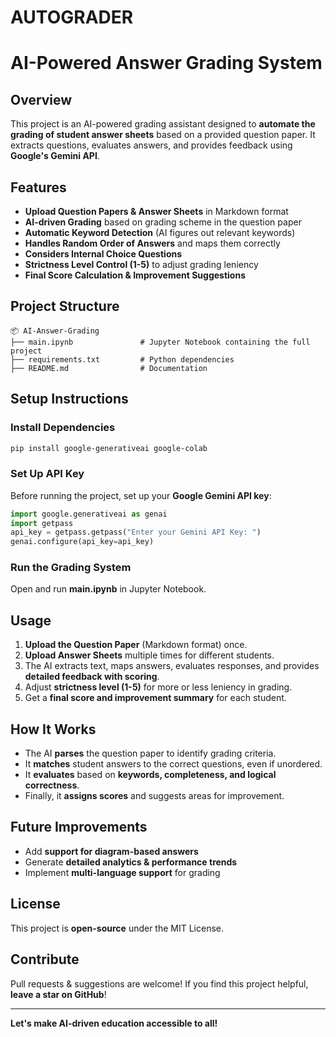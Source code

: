 # AUTOGRADER
# AI-Powered Answer Grading System

## Overview

This project is an AI-powered grading assistant designed to **automate the grading of student answer sheets** based on a provided question paper. It extracts questions, evaluates answers, and provides feedback using **Google's Gemini API**.

## Features

- **Upload Question Papers & Answer Sheets** in Markdown format
- **AI-driven Grading** based on grading scheme in the question paper
- **Automatic Keyword Detection** (AI figures out relevant keywords)
- **Handles Random Order of Answers** and maps them correctly
- **Considers Internal Choice Questions**
- **Strictness Level Control (1-5)** to adjust grading leniency
- **Final Score Calculation & Improvement Suggestions**

## Project Structure

```
📦 AI-Answer-Grading
├── main.ipynb               # Jupyter Notebook containing the full project
├── requirements.txt         # Python dependencies
├── README.md                # Documentation
```

## Setup Instructions

### Install Dependencies

```sh
pip install google-generativeai google-colab
```

### Set Up API Key

Before running the project, set up your **Google Gemini API key**:

```python
import google.generativeai as genai
import getpass
api_key = getpass.getpass("Enter your Gemini API Key: ")
genai.configure(api_key=api_key)
```

### Run the Grading System

Open and run **main.ipynb** in Jupyter Notebook.

## Usage

1. **Upload the Question Paper** (Markdown format) once.
2. **Upload Answer Sheets** multiple times for different students.
3. The AI extracts text, maps answers, evaluates responses, and provides **detailed feedback with scoring**.
4. Adjust **strictness level (1-5)** for more or less leniency in grading.
5. Get a **final score and improvement summary** for each student.

## How It Works

- The AI **parses** the question paper to identify grading criteria.
- It **matches** student answers to the correct questions, even if unordered.
- It **evaluates** based on **keywords, completeness, and logical correctness**.
- Finally, it **assigns scores** and suggests areas for improvement.

## Future Improvements

- Add **support for diagram-based answers**
- Generate **detailed analytics & performance trends**
- Implement **multi-language support** for grading

## License

This project is **open-source** under the MIT License.

## Contribute

Pull requests & suggestions are welcome! If you find this project helpful, **leave a star on GitHub**!

---

**Let's make AI-driven education accessible to all!**



